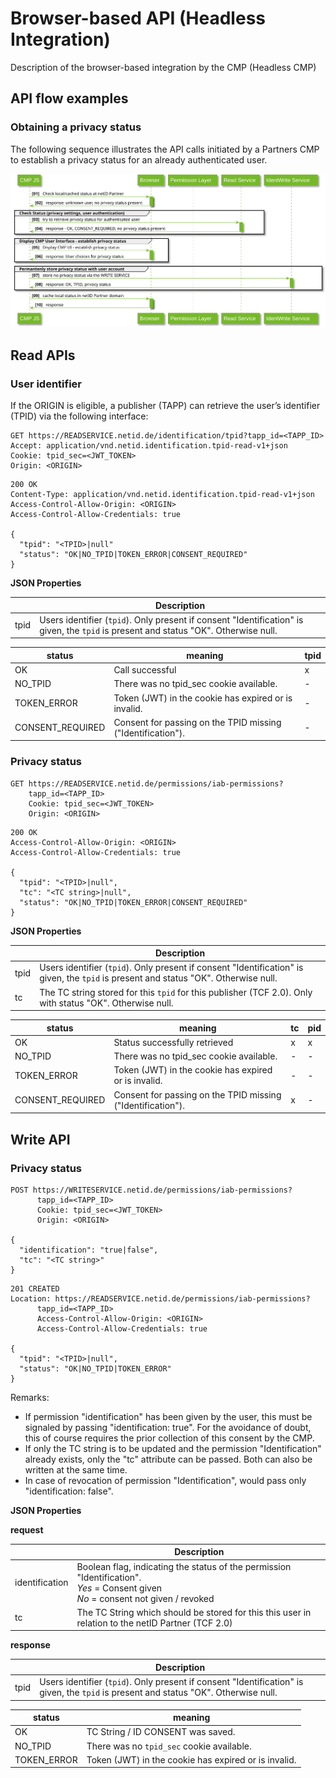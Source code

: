 # Browser-based API (Headless Integration)

Description of the browser-based integration by the CMP (Headless CMP)

## API flow examples

### Obtaining a privacy status

The following sequence illustrates the API calls initiated by a Partners CMP to establish a privacy status for an already authenticated user.

![Browser based API](../diagrams/out/seq_cmp_webapi.svg)

## Read APIs

### User identifier

If the ORIGIN is eligible, a publisher (TAPP) can retrieve the user’s identifier (TPID) via the following interface:

``` shell
GET https://READSERVICE.netid.de/identification/tpid?tapp_id=<TAPP_ID>
Accept: application/vnd.netid.identification.tpid-read-v1+json
Cookie: tpid_sec=<JWT_TOKEN>
Origin: <ORIGIN>
```

``` shell
200 OK
Content-Type: application/vnd.netid.identification.tpid-read-v1+json
Access-Control-Allow-Origin: <ORIGIN>
Access-Control-Allow-Credentials: true

{
  "tpid": "<TPID>|null"
  "status": "OK|NO_TPID|TOKEN_ERROR|CONSENT_REQUIRED"
}
```

**JSON Properties**

| |Description|
|---|---|
| tpid | Users identifier (`tpid`). Only present if consent "Identification" is given, the `tpid` is present and status "OK". Otherwise null. |

| status | meaning | tpid |
| ----------- | ----------- | ----------- |
| OK | Call successful | x |
| NO_TPID | There was no tpid_sec cookie available. | - |
| TOKEN_ERROR | Token (JWT) in the cookie has expired or is invalid. | - |
| CONSENT_REQUIRED | Consent for passing on the TPID missing ("Identification"). | - |

### Privacy status

``` shell
GET https://READSERVICE.netid.de/permissions/iab-permissions?
    tapp_id=<TAPP_ID>
    Cookie: tpid_sec=<JWT_TOKEN>
    Origin: <ORIGIN>
```

``` shell
200 OK
Access-Control-Allow-Origin: <ORIGIN>
Access-Control-Allow-Credentials: true

{
  "tpid": "<TPID>|null",
  "tc": "<TC string>|null",
  "status": "OK|NO_TPID|TOKEN_ERROR|CONSENT_REQUIRED"
}
```

**JSON Properties**

| |Description|
|---|---|
| tpid | Users identifier (`tpid`). Only present if consent "Identification" is given, the `tpid` is present and status "OK". Otherwise null. |
| tc | The TC string stored for this `tpid` for this publisher (TCF 2.0). Only with status "OK". Otherwise null. |

| status | meaning | tc | pid |
| ----------- | ----------- | ----------- | ----------- |
| OK | Status successfully retrieved | x | x |
| NO_TPID | There was no tpid_sec cookie available. | - | - |
| TOKEN_ERROR | Token (JWT) in the cookie has expired or is invalid. | - | - |
| CONSENT_REQUIRED | Consent for passing on the TPID missing ("Identification"). | x | - |

## Write API

### Privacy status

``` shell
POST https://WRITESERVICE.netid.de/permissions/iab-permissions?
      tapp_id=<TAPP_ID>
      Cookie: tpid_sec=<JWT_TOKEN>
      Origin: <ORIGIN>

{
  "identification": "true|false",
  "tc": "<TC string>"
}
```

``` shell
201 CREATED
Location: https://READSERVICE.netid.de/permissions/iab-permissions?
      tapp_id=<TAPP_ID>
      Access-Control-Allow-Origin: <ORIGIN>
      Access-Control-Allow-Credentials: true

{
  "tpid": "<TPID>|null",
  "status": "OK|NO_TPID|TOKEN_ERROR"
}
```

Remarks:

- If permission "identification" has been given by the user, this must be signaled by passing "identification: true". For the avoidance of doubt, this of course requires the prior collection of this consent by the CMP.
- If only the TC string is to be updated and the permission "Identification" already exists, only the "tc" attribute can be passed. Both can also be written at the same time.
- In case of revocation of permission "Identification", would pass only "identification: false".

**JSON Properties**

**request**

| |Description|
|---|---|
| identification | Boolean flag, indicating the status of the permission "Identification". <br>*Yes* = Consent given <br> *No* = consent not given / revoked |
| tc | The TC String which should be stored for this this user in relation to the netID Partner (TCF 2.0) |

**response**

| |Description|
|---|---|
| tpid | Users identifier (`tpid`). Only present if consent "Identification" is given, the `tpid` is present and status "OK". Otherwise null.|

| status | meaning |
| ----------- | ----------- |
| OK | TC String / ID CONSENT was saved. |
| NO_TPID | There was no `tpid_sec` cookie available. |
| TOKEN_ERROR | Token (JWT) in the cookie has expired or is invalid. |
